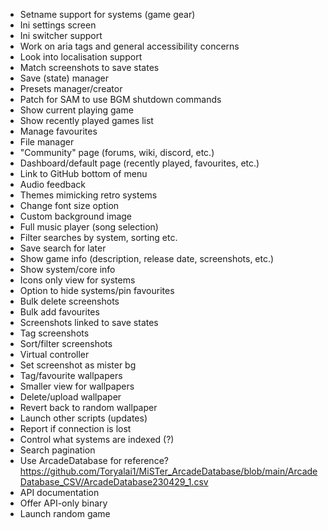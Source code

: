 - Setname support for systems (game gear)
- Ini settings screen
- Ini switcher support
- Work on aria tags and general accessibility concerns
- Look into localisation support
- Match screenshots to save states
- Save (state) manager
- Presets manager/creator
- Patch for SAM to use BGM shutdown commands
- Show current playing game
- Show recently played games list
- Manage favourites
- File manager
- "Community" page (forums, wiki, discord, etc.)
- Dashboard/default page (recently played, favourites, etc.)
- Link to GitHub bottom of menu
- Audio feedback
- Themes mimicking retro systems
- Change font size option
- Custom background image
- Full music player (song selection)
- Filter searches by system, sorting etc.
- Save search for later
- Show game info (description, release date, screenshots, etc.)
- Show system/core info
- Icons only view for systems
- Option to hide systems/pin favourites
- Bulk delete screenshots
- Bulk add favourites
- Screenshots linked to save states
- Tag screenshots
- Sort/filter screenshots
- Virtual controller
- Set screenshot as mister bg
- Tag/favourite wallpapers
- Smaller view for wallpapers
- Delete/upload wallpaper
- Revert back to random wallpaper
- Launch other scripts (updates)
- Report if connection is lost
- Control what systems are indexed (?)
- Search pagination
- Use ArcadeDatabase for reference? https://github.com/Toryalai1/MiSTer_ArcadeDatabase/blob/main/ArcadeDatabase_CSV/ArcadeDatabase230429_1.csv
- API documentation
- Offer API-only binary
- Launch random game